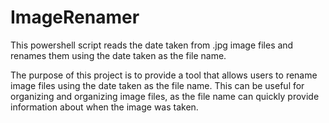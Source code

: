 # ImageRenamer
This powershell script reads the date taken from .jpg image files and renames them using the date taken as the file name.

The purpose of this project is to provide a tool that allows users to rename image files using the date taken as the file name. This can be useful for organizing and organizing image files, as the file name can quickly provide information about when the image was taken.
